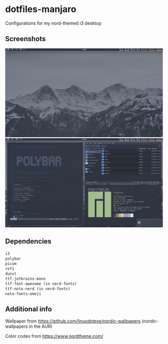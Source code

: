 # dotfiles-manjaro
Configurations for my nord-themed i3 desktop

## Screenshots
![alt text](screenshots/2023-10-25_20-38.png)
![alt text](screenshots/2023-10-25_20-37.png)

## Dependencies
```
i3
polybar
picom
rofi
dunst
ttf-jetbrains-mono
ttf-font-awesome (in nerd-fonts)
ttf-noto-nerd (in nerd-fonts)
noto-fonts-emoji
```

## Additional info
Wallpaper from https://github.com/linuxdotexe/nordic-wallpapers (nordic-wallpapers in the AUR)

Color codes from https://www.nordtheme.com/
